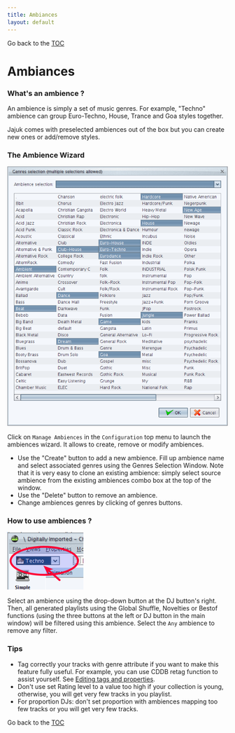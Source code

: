 ```yaml
---
title: Ambiances
layout: default
---
```

Go back to the [TOC](/manual/main.html)

# Ambiances

### What's an ambience ?
An ambience is simply a set of music genres. For example, "Techno" ambience can group Euro-Techno, 
House, Trance and Goa styles together. 

Jajuk comes with preselected ambiences out of the box but you can create new ones or add/remove styles.

### The Ambience Wizard
![Image:ambience](/images/200706_manage_ambience_selection.png)

Click on ``Manage Ambiences`` in the ``Configuration`` top menu to launch the ambiences wizard. It allows to create, remove or modify ambiences.

- Use the "Create" button to add a new ambience. Fill up ambience name and select associated genres using the Genres Selection Window. Note that it is very easy to clone an existing ambience: simply select source ambience from the existing ambiences combo box at the top of the window.
- Use the "Delete" button to remove an ambience.
- Change ambiences genres by clicking of genres buttons.

### How to use ambiences ?
![Image:](/images/Select_ambience.png)

Select an ambience using the drop-down button at the DJ button's right. 
Then, all generated playlists using the Global Shuffle, Novelties or Bestof functions (using the three buttons at the left 
or DJ button in the main window) will be filtered using this ambience. Select the ``Any`` ambience to remove any filter.

### Tips
- Tag correctly your tracks with genre attribute if you want to make this feature fully useful. 
For example, you can use CDDB retag function to assist yourself. See [Editing tags and properties](tags_and_properties.html).
- Don't use set Rating level to a value too high if your collection is young, otherwise, you will get very few tracks in you playlist.
- For proportion DJs: don't set proportion with ambiences mapping too few tracks or you will get very few tracks.

Go back to the [TOC](/manual/main.html)
